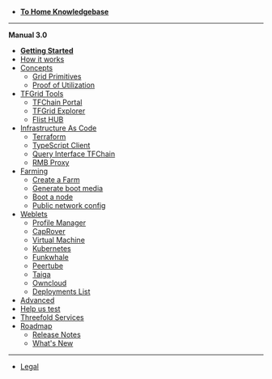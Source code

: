 - [**To Home Knowledgebase**](!@threefold:threefold_home)
-----------
**Manual 3.0**
- [**Getting Started**](@tfgrid3_getstarted)
- [How it works](grid3_howitworks)
- [Concepts](manual3_home_new)
    - [Grid Primitives](threefold:tfgrid_primitives)
    - [Proof of Utilization](proof_of_utilization_manual)
- [TFGrid Tools](tfgrid_services)
    - [TFChain Portal](tfchain_portal_home)
    - [TFGrid Explorer](explorer_home)
    - [Flist HUB](flist_hub)
- [Infrastructure As Code](manual3_iac_home)
    - [Terraform](@grid3_terraform_home)
    - [TypeScript Client](@grid3_javascript_home)
    - [Query Interface TFChain](@graphql)
    - [RMB Proxy](@grid_proxy)
- [Farming](farming)
  - [Create a Farm](create_farm)
  - [Generate boot media](boot_media)
  - [Boot a node](booting_node)
  - [Public network config](public_config)
- [Weblets](weblets_home)
  - [Profile Manager](weblets_profile_manager)
  - [CapRover](weblets_caprover)
  - [Virtual Machine](weblets_vm)
  - [Kubernetes](weblets_k8s)
  - [Funkwhale](weblets_funkwhale)
  - [Peertube](weblets_peertube)
  - [Taiga](weblets_taiga)
  - [Owncloud](weblets_owncloud)
  - [Deployments List](weblets_deployments_list)
- [Advanced](advanced)
- [Help us test](@testing_home)
- [Threefold Services](manual3_tfservices)
- [Roadmap](threefold:roadmap_grid)
  - [Release Notes](releasenotes3)
  - [What's New](grid3_new)
------------
- [Legal](!@legal:legal_home)


<!-- - [Definitions & Concepts](@threefold:definitions_concepts) -->
<!-- - [Concepts](grid3_definitions) -->
<!-- - [What you need to know](@grid3_developer_basics) -->
<!-- - [How it works](grid3_howitworks) -->


<!-- - [Howto](tfgrid3_howto)
  - [Planetary Network](@grid3_planetary_network)
  - [Quantum Safe Storage System](@threefold:qsss_home) -->